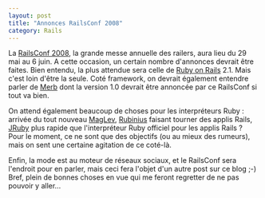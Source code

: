 ```yaml
---
layout: post
title: "Annonces RailsConf 2008"
category: Rails
---
```

La [RailsConf 2008](http://en.oreilly.com/rails2008/), la grande messe annuelle des railers, aura lieu du 29 mai au 6 juin.
A cette occasion, un certain nombre d'annonces devrait être faites.
Bien entendu, la plus attendue sera celle de [Ruby on Rails](|http://rubyonrails.com) 2.1.
Mais c'est loin d'être la seule.
Coté framework, on devrait également entendre parler de [Merb](http://www.merbivore.com/) dont la version 1.0 devrait être annoncée par ce RailsConf si tout va bien.

On attend également beaucoup de choses pour les interpréteurs Ruby :
arrivée du tout nouveau [MagLev](http://ruby.gemstone.com/), [Rubinius](http://rubini.us/) faisant tourner des applis Rails, [JRuby](http://jruby.codehaus.org/) plus rapide que l'interpréteur Ruby officiel pour les applis Rails ?
Pour le moment, ce ne sont que des objectifs (ou au mieux des rumeurs), mais on sent une certaine agitation de ce coté-là.

Enfin, la mode est au moteur de réseaux sociaux, et le RailsConf sera l'endroit pour en parler, mais ceci fera l'objet d'un autre post sur ce blog ;-)
Bref, plein de bonnes choses en vue qui me feront regretter de ne pas pouvoir y aller...

